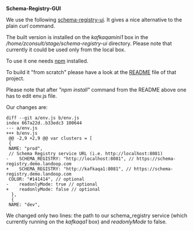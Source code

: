  **Schema-Registry-GUI**
 
 We use the following [schema-registry-ui](https://github.com/lensesio/schema-registry-ui).
 It gives a nice alternative to the plain _curl_ command.
 
 The built version is installed  on the _kafkaqamini1_ box in the _/home/zconsult/stage/schema-registry-ui_ directory.
 Please note that currently it could be used only from the local box.
 
 To use it one needs [npm](https://www.sitepoint.com/beginners-guide-node-package-manager/) installed.
 
 To build it "from scratch" please have a look at the [README](https://github.com/lensesio/schema-registry-ui/blob/master/README.md) file of that project.
 
Please note that after _"npm install"_ command from the README above one has to edit env.js file.

Our changes are: 

    diff --git a/env.js b/env.js
    index 667a22d..b33edc3 100644
    --- a/env.js
    +++ b/env.js
     @@ -2,9 +2,9 @@ var clusters = [
     {
     NAME: "prod",
     // Schema Registry service URL (i.e. http://localhost:8081)
    -    SCHEMA_REGISTRY: "http://localhost:8081", // https://schema-registry.demo.landoop.com
    +    SCHEMA_REGISTRY: "http://kafkaqa1:8081", // https://schema-registry.demo.landoop.com
     COLOR: "#141414", // optional
    -    readonlyMode: true // optional
    +    readonlyMode: false // optional
      },
      {
     NAME: "dev",

We changed only two lines: the path to our schema_registry service (which currently running on the _kafkaqa1_ box) and _readonlyMode_ to false.

